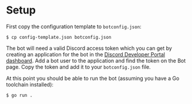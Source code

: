 # Setup

First copy the configuration template to `botconfig.json`:

``` 
$ cp config-template.json botconfig.json
```

The bot will need a valid Discord access token which you can get by creating an
application for the bot in the [Discord Developer Portal dashboard](devportal).
Add a bot user to the application and find the token on the Bot page. Copy the
token and add it to your `botconfig.json` file.

[devportal]: https://discord.com/developers/applications/

At this point you should be able to run the bot (assuming you have a Go
toolchain installed):

``` 
$ go run .
```
